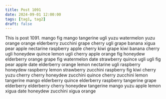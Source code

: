 ```yaml
---
title: Post 1091
date: 2024-09-01 12:00:00
tags: [tag1, tag2]
draft: false
---
```

This is post 1091.
mango
fig
mango
tangerine
ugli
yuzu
watermelon
yuzu
orange
orange
elderberry
zucchini
grape
cherry
ugli
grape
banana
xigua
pear
apple
nectarine
raspberry
apple
cherry
kiwi
grape
kiwi
banana
cherry
ugli
honeydew
quince
lemon
ugli
cherry
apple
orange
fig
honeydew
elderberry
orange
grape
fig
watermelon
date
strawberry
quince
ugli
ugli
fig
pear
apple
date
elderberry
orange
lemon
nectarine
ugli
raspberry
honeydew
raspberry
lemon
strawberry
zucchini
raspberry
fig
kiwi
cherry
yuzu
cherry
cherry
honeydew
zucchini
quince
cherry
zucchini
lemon
tangerine
mango
elderberry
quince
elderberry
raspberry
tangerine
grape
elderberry
elderberry
cherry
honeydew
tangerine
mango
yuzu
apple
lemon
xigua
date
honeydew
zucchini
xigua
orange
